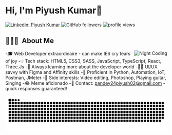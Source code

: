 
<!--
**rootoverseven/rootoverseven** is a ✨ _special_ ✨ repository because its `README.md` (this file) appears on your GitHub profile.

Here are some ideas to get you started:

- 🔭 I’m currently working on ...
- 🌱 I’m currently learning ...
- 👯 I’m looking to collaborate on ...
- 🤔 I’m looking for help with ...
- 💬 Ask me about ...
- 📫 How to reach me: ...
- 😄 Pronouns: ...
- ⚡ Fun fact: ...
-->
# Hi, I'm Piyush Kumar👋


[![Linkedin: Piyush Kumar](https://img.shields.io/badge/-Piyush-blue?style=flat-square&logo=Linkedin&logoColor=white&link=https://www.linkedin.com/in/piyush-kumar-ab711b1b0/)](https://www.linkedin.com/in/piyush-kumar-ab711b1b0/)
![GitHub followers](https://img.shields.io/github/followers/rootoverseven?label=Follow&style=social)
<img alt = "profile views" src="https://komarev.com/ghpvc/?username=rootoverseven&base=1163">

## 👨🏻‍💻 &nbsp;About Me

<img alt="Night Coding" src="https://media.tenor.com/iviIq2uXz-kAAAAj/work-office.gif" align="right"/>


-🎓 Web Developer extraordinaire - can make IE6 cry tears of joy
-💡 Tech stack: HTML5, CSS3, SASS, JavaScript, TypeScript, React, Three.Js
-🌱 Always learning more about the developer world
-👨‍💻 UI/UX savvy with Figma and Affinity skills
-🔧 Proficient in Python, Automation, IoT, Postman, JMeter
-🎨 Side interests: Video editing, Photoshop, Playing guitar, Singing
-😂 Meme aficionado
-📧 Contact: pandey24piyush02@gmail.com - quick responses guaranteed!

![snake gif](https://raw.githubusercontent.com/platane/snk/output/github-contribution-grid-snake.svg)
